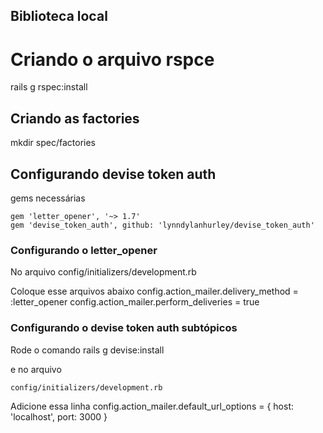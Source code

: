 ## Biblioteca local


# Criando o arquivo rspce

rails g rspec:install

## Criando as factories

mkdir spec/factories


## Configurando devise token auth

gems necessárias 

    gem 'letter_opener', '~> 1.7'
    gem 'devise_token_auth', github: 'lynndylanhurley/devise_token_auth'


### Configurando o letter_opener
No arquivo
    config/initializers/development.rb

Coloque esse arquivos abaixo
    config.action_mailer.delivery_method = :letter_opener
    config.action_mailer.perform_deliveries = true

### Configurando o devise token auth subtópicos

Rode o comando 
    rails g devise:install

e no arquivo

    config/initializers/development.rb

Adicione essa linha
config.action_mailer.default_url_options = { host: 'localhost', port: 3000 }